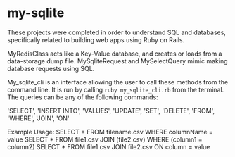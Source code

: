 # my-sqlite


These projects were completed in order to understand SQL and databases, specifically related to building web apps using Ruby on Rails.

MyRedisClass acts like a Key-Value database, and creates or loads from a data-storage dump file. MySqliteRequest and MySelectQuery mimic making database requests using SQL.  

My_sqlite_cli is an interface allowing the user to call these methods from the command line.  It is run by calling `ruby my_sqlite_cli.rb` from the terminal. The queries can be any of the following commands:

'SELECT', 'INSERT INTO', 'VALUES', 'UPDATE', 'SET', 'DELETE', 'FROM', 'WHERE', 'JOIN', 'ON'

Example Usage:
SELECT * FROM filename.csv WHERE columnName = value
SELECT * FROM file1.csv JOIN (file2.csv) WHERE (column1 = column2)
SELECT * FROM file1.csv JOIN file2.csv ON column = value


